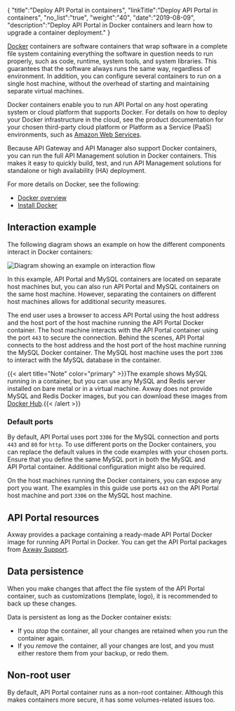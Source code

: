 {
"title":"Deploy API Portal in containers",
"linkTitle":"Deploy API Portal in containers",
"no_list":"true",
"weight":"40",
"date":"2019-08-09",
"description":"Deploy API Portal in Docker containers and learn how to upgrade a container deployment."
}

[Docker](https://www.docker.com/) containers are software containers that wrap software in a complete file system containing everything the software in question needs to run properly, such as code, runtime, system tools, and system libraries. This guarantees that the software always runs the same way, regardless of environment. In addition, you can configure several containers to run on a single host machine, without the overhead of starting and maintaining separate virtual machines.

Docker containers enable you to run API Portal on any host operating system or cloud platform that supports Docker. For details on how to deploy your Docker infrastructure in the cloud, see the product documentation for your chosen third-party cloud platform or Platform as a Service (PaaS) environments, such as [Amazon Web Services](https://aws.amazon.com/).

Because API Gateway and API Manager also support Docker containers, you can run the full API Management solution in Docker containers. This makes it easy to quickly build, test, and run API Management solutions for standalone or high availability (HA) deployment.

For more details on Docker, see the following:

* [Docker overview](https://docs.docker.com/engine/understanding-docker/)
* [Install Docker](https://docs.docker.com/engine/install/)

## Interaction example

The following diagram shows an example on how the different components interact in Docker containers:

![Diagram showing an example on interaction flow](/Images/APIPortal/API_Portal_Docker.png)

In this example, API Portal and MySQL containers are located on separate host machines but, you can also run API Portal and MySQL containers on the same host machine. However, separating the containers on different host machines allows for additional security measures.

The end user uses a browser to access API Portal using the host address and the host port of the host machine running the API Portal Docker container. The host machine interacts with the API Portal container using the port `443` to secure the connection. Behind the scenes, API Portal connects to the host address and the host port of the host machine running the MySQL Docker container. The MySQL host machine uses the port `3306` to interact with the MySQL database in the container.

{{< alert title="Note" color="primary" >}}The example shows MySQL running in a container, but you can use any MySQL and Redis server installed on bare metal or in a virtual machine. Axway does not provide MySQL and Redis Docker images, but you can download these images from [Docker Hub](https://hub.docker.com/).{{< /alert >}}

### Default ports

By default, API Portal uses port `3306` for the MySQL connection and ports `443` and `80` for `http`. To use different ports on the Docker containers, you can replace the default values in the code examples with your chosen ports. Ensure that you define the same MySQL port in both the MySQL and API Portal container. Additional configuration might also be required.

On the host machines running the Docker containers, you can expose any port you want. The examples in this guide use ports `443` on the API Portal host machine and port `3306` on the MySQL host machine.

## API Portal resources

Axway provides a package containing a ready-made API Portal Docker image for running API Portal in Docker. You can get the API Portal packages from [Axway Support](https://support.axway.com).

## Data persistence

When you make changes that affect the file system of the API Portal container, such as customizations (template, logo), it is recommended to back up these changes.

Data is persistent as long as the Docker container exists:

* If you *stop* the container, all your changes are retained when you run the container again.
* If you *remove* the container, all your changes are lost, and you must either restore them from your backup, or redo them.

## Non-root user

By default, API Portal container runs as a non-root container. Although this makes containers more secure, it has some volumes-related issues too.
